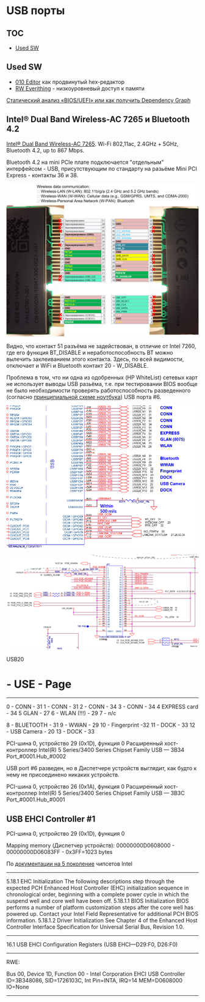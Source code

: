 # USB порты


## TOC
- [Used SW](#used-sw)


## Used SW 

- [010 Editor](https://www.sweetscape.com/010editor/) как продвинутый hex-редактор
- [RW Everithing](http://rweverything.com/download/) - низкоуровневый доступ к памяти


[Статический анализ «BIOS/UEFI» или как получить Dependency Graph](https://habr.com/ru/post/440052/)







## Intel® Dual Band Wireless-AC 7265 и Bluetooth 4.2

[Intel® Dual Band Wireless-AC 7265](https://ark.intel.com/content/www/ru/ru/ark/products/83635/intel-dual-band-wireless-ac-7265.html). Wi-Fi 802,11ac, 2.4GHz + 5GHz, Bluetooth 4.2, up to 867 Mbps. 

Bluetooth 4.2 на mini PCIe плате подключается "отдельным" интерфейсом - USB, присутствующим по стандарту на разьёме Mini PCI Express - контакты 36 и 38.

![7265 mpcie](/pix/mPCIe_7265.png)

Видно, что контакт 51 разъёма не задействован, в отличие от Intel 7260, где его функция BT_DISABLE и неработоспособность BT можно вылечить заклеиванием этого контакта. Здесь, по всей видимости, отключает и WiFi и Bluetooth контакт 20 - W_DISABLE.

Проблема в том, что ни одна из одобренных (HP WhiteList) сетевых карт не использует выводы USB разьёма, т.е. при тестировании BIOS вообще не было необходимости проверять работоспособность разведенного (согласно [принципиальной схеме ноутбука](/doc/HP%20ELITEBOOK%206440b%206540b%20(Compal%20LA-4891P%20KELL00%20-%20DIOR%20DISCRETE%20)%20laptop%20schematics.pdf)) USB порта #6.

![mpcie usb](/pix/usb-ibexpeak.png) 

![mpcie usb](/pix/usb-mpcie.png) 

USB20
# - USE - Page
---------------
0 - CONN - 31
1 -  CONN - 31
2 - CONN - 34
3 - CONN - 34
4 EXPRESS card - 34
5 GLAN - 27
6 - WLAN (!!!) - 29
7 - n/c

8 - BLUETOOTH - 31
9 - WWAN - 29
10 - Fingerprint -32
11 - DOCK - 33
12 - USB Camera - 20
13 - DOCK - 33


PCI-шина 0, устройство 29 (0x1D), функция 0
    Расширенный хост-контроллер Intel(R) 5 Series/3400 Series Chipset Family USB — 3B34
	     Port_#0001.Hub_#0002
		 
		 
USB port #6 разведен, но в Диспетчере устройств выглядит, как будто к нему не присоединено никаких устройств.

PCI-шина 0, устройство 26 (0x1A), функция 0
   Расширенный хост-контроллер Intel(R) 5 Series/3400 Series Chipset Family USB — 3B3C
       Port_#0001.Hub_#0001



## USB EHCI Controller #1 

PCI-шина 0, устройство 29 (0x1D), функция 0

Mapping memory (Диспетчер устройств): 00000000D0608000 - 00000000D06083FF - 0x3FF=1023 bytes 

По [документации на 5 поколение](doc/5-chipset-3400-chipset-datasheet.pdf) чипсетов Intel




------------
5.18.1 EHC Initialization The following descriptions step through the expected PCH Enhanced Host Controller (EHC) initialization sequence in chronological order, beginning with a complete power cycle in which the suspend well and core well have been off. 5.18.1.1 BIOS Initialization BIOS performs a number of platform customization steps after the core well has powered up. Contact your Intel Field Representative for additional PCH BIOS information. 5.18.1.2 Driver Initialization See Chapter 4 of the Enhanced Host Controller Interface Specification for Universal Serial Bus, Revision 1.0.

------------
16.1 USB EHCI Configuration Registers  (USB EHCI—D29:F0, D26:F0)



-------------------

RWE:

Bus 00, Device 1D, Function 00 - Intel Corporation EHCI USB Controller
 ID=3B348086, SID=1726103C, Int Pin=INTA, IRQ=14
 MEM=D0608000  IO=None








-----------
##


##


##